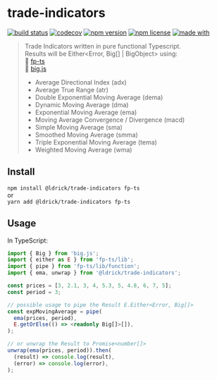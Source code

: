 # trade-indicators

[![build status](https://img.shields.io/github/workflow/status/ldrick/trade-indicators/Test)](https://github.com/ldrick/trade-indicators/actions?query=workflow%3ATest)
[![codecov](https://img.shields.io/codecov/c/github/ldrick/trade-indicators/main)](https://codecov.io/gh/ldrick/trade-indicators)
[![npm version](https://img.shields.io/npm/v/@ldrick/trade-indicators?color=blue)](https://www.npmjs.com/package/@ldrick/trade-indicators)
[![npm license](https://img.shields.io/npm/l/@ldrick/trade-indicators)](https://www.npmjs.com/package/@ldrick/trade-indicators)
[![made with](https://img.shields.io/github/languages/top/ldrick/trade-indicators)](https://www.typescriptlang.org/)

> Trade Indicators written in pure functional Typescript. \
> Results will be Either<Error, Big[] | BigObject> using: \
> 🚀 [fp-ts](https://github.com/gcanti/fp-ts) \
> 🌟 [big.js](https://github.com/MikeMcl/big.js/)
>
> - Average Directional Index (adx)
> - Average True Range (atr)
> - Double Exponential Moving Average (dema)
> - Dynamic Moving Average (dma)
> - Exponential Moving Average (ema)
> - Moving Average Convergence / Divergence (macd)
> - Simple Moving Average (sma)
> - Smoothed Moving Average (smma)
> - Triple Exponential Moving Average (tema)
> - Weighted Moving Average (wma)

## Install

`npm install @ldrick/trade-indicators fp-ts` \
or \
`yarn add @ldrick/trade-indicators fp-ts`

## Usage

In TypeScript:

```typescript
import { Big } from 'big.js';
import { either as E } from 'fp-ts/lib';
import { pipe } from 'fp-ts/lib/function';
import { ema, unwrap } from '@ldrick/trade-indicators';

const prices = [3, 2.1, 3, 4, 5.3, 5, 4.8, 6, 7, 5];
const period = 3;

// possible usage to pipe the Result E.Either<Error, Big[]>
const expMovingAverage = pipe(
  ema(prices, period),
  E.getOrElse(() => <readonly Big[]>[]),
);

// or unwrap the Result to Promise<number[]>
unwrap(ema(prices, period)).then(
  (result) => console.log(result),
  (error) => console.log(error),
);
```
